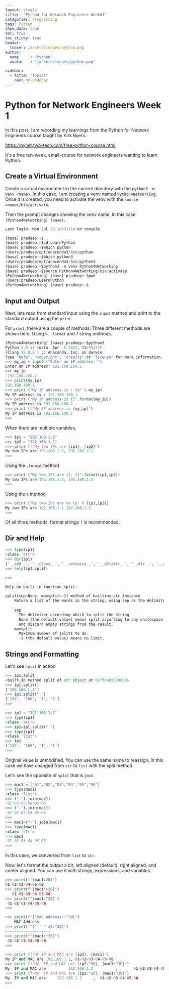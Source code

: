 ```yaml
---
layout: single
title:  "Python for Network Engineers Week#1"
categories: Programming
tags: Python
show_date: true
toc: true
toc_sticky: true
header:
  teaser: /assets/images/python.png
author:
  name     : "Python"
  avatar   : "/assets/images/python.png"

sidebar:
  - title: "Topics"
    nav: my-sidebar
---
```

# Python for Network Engineers Week 1

In this post, I am recording my learnings from the Python for Network Engineers course taught by Kirk Byers.

https://pynet.twb-tech.com/free-python-course.html

It's a free ten-week, email-course for network  engineers wanting to learn Python.

## Create a Virtual Environment

Create a virtual environment in the current directory with the `python3 -m venv <name>`. In this case, I am creating a venv named `Python4Networking`.
Once it is created, you need to activate the venv with the `source <name>/bin/activate`.

Then the prompt changes showing the venv name. In this case `(Python4Networking) (base)`.

```py
Last login: Mon Jul 22 16:31:14 on console

(base) pradeep:~$
(base) pradeep:~$cd LearnPython 
(base) pradeep:~$which python
/Users/pradeep/opt/anaconda3/bin/python
(base) pradeep:~$which python3
/Users/pradeep/opt/anaconda3/bin/python3
(base) pradeep:~$python3 -m venv Python4Networking
(base) pradeep:~$source Python4Networking/bin/activate
(Python4Networking) (base) pradeep:~$pwd
/Users/pradeep/LearnPython
(Python4Networking) (base) pradeep:~$
```

## Input and Output

Next, lets read from standard input using the `input` method and print to the standard output using the `print`.

For `print`, there are a couple of methods. Three different methods are shown here.
Using `%`, `.format` and `f` string methods.

```py
(Python4Networking) (base) pradeep:~$python3
Python 3.9.12 (main, Apr  5 2022, 01:53:17) 
[Clang 12.0.0 ] :: Anaconda, Inc. on darwin
Type "help", "copyright", "credits" or "license" for more information.
>>> my_ip = input ("Enter an IP address: ")
Enter an IP address: 192.168.100.1
>>> my_ip
'192.168.100.1'
>>> print(my_ip)
192.168.100.1
>>> print ("My IP address is : %s" % my_ip)
My IP address is : 192.168.100.1
>>> print ("My IP address is {}".format(my_ip))
My IP address is 192.168.100.1
>>> print (f"My IP address is {my_ip}")
My IP address is 192.168.100.1
>>> 
```

When there are multiple variables,

```py
>>> ip1 = "192.168.1.1"
>>> ip2 = "192.168.1.2"
>>> print (f"My two IPs are {ip1}, {ip2}")
My two IPs are 192.168.1.1, 192.168.1.2
>>> 
```

Using the `.format` method

```py
>>> print ("My two IPs are {}, {}".format(ip1,ip2))
My two IPs are 192.168.1.1, 192.168.1.2
>>> 
```

Using the `%` method

```py
>>> print ("My two IPs are %s %s" % (ip1,ip2))
My two IPs are 192.168.1.1 192.168.1.2
>>> 
```

Of all three methods, format strings `f` is recommended.

## Dir and Help

```py
>>> type(ip1)
<class 'str'>
>>> dir(ip1)
['__add__', '__class__', '__contains__', '__delattr__', '__dir__', '__doc__', '__eq__', '__format__', '__ge__', '__getattribute__', '__getitem__', '__getnewargs__', '__gt__', '__hash__', '__init__', '__init_subclass__', '__iter__', '__le__', '__len__', '__lt__', '__mod__', '__mul__', '__ne__', '__new__', '__reduce__', '__reduce_ex__', '__repr__', '__rmod__', '__rmul__', '__setattr__', '__sizeof__', '__str__', '__subclasshook__', 'capitalize', 'casefold', 'center', 'count', 'encode', 'endswith', 'expandtabs', 'find', 'format', 'format_map', 'index', 'isalnum', 'isalpha', 'isascii', 'isdecimal', 'isdigit', 'isidentifier', 'islower', 'isnumeric', 'isprintable', 'isspace', 'istitle', 'isupper', 'join', 'ljust', 'lower', 'lstrip', 'maketrans', 'partition', 'removeprefix', 'removesuffix', 'replace', 'rfind', 'rindex', 'rjust', 'rpartition', 'rsplit', 'rstrip', 'split', 'splitlines', 'startswith', 'strip', 'swapcase', 'title', 'translate', 'upper', 'zfill']
>>> help(ip1.split)

>>> 
```

```sh
Help on built-in function split:

split(sep=None, maxsplit=-1) method of builtins.str instance
    Return a list of the words in the string, using sep as the delimiter string.
    
    sep
      The delimiter according which to split the string.
      None (the default value) means split according to any whitespace,
      and discard empty strings from the result.
    maxsplit
      Maximum number of splits to do.
      -1 (the default value) means no limit.
```

## Strings and Formatting

Let's see `split` in action

```py
>>> ip1.split
<built-in method split of str object at 0x7fd4035398b0>
>>> ip1.split()
['192.168.1.1']
>>> ip1.split(".")
['192', '168', '1', '1']
>>> 
```

```py
>>> ip1 = "192.168.1.1"
>>> type(ip1)
<class 'str'>
>>> ip1=ip1.split(".")
>>> type(ip1)
<class 'list'>
>>> ip1
['192', '168', '1', '1']
>>> 
```

Original value is unmodified. You can use the same name to reassign. In this case we have changed from `str` to `list` with the split method.

Let's see the opposite of `split` that is `join`.

```py
>>> mac1 = ["01","02","03","04","05","06"]
>>> type(mac1)
<class 'list'>
>>> (":").join(mac1)
'01:02:03:04:05:06'
>>> ("-").join(mac1)
'01-02-03-04-05-06'
>>> 
>>> mac1=("-").join(mac1)
>>> type(mac1)
<class 'str'>
>>> mac1
'01-02-03-04-05-06'
>>> 
```

In this case, we converted from `list` to `str`.

Now, let's format the output a bit, left aligned (default), right aligned, and center aligned. You can use it with strings, expressions, and variables.

```py
>>> print(f"{mac1:20}")
01-02-03-04-05-06   
>>> print(f"{mac1:>20}")
   01-02-03-04-05-06
>>> print(f"{mac1:^20}")
 01-02-03-04-05-06  
>>> 
```

```py
>>> print(f"{'MAC Address':^20}")
    MAC Address     
>>> print(f"{'-' * 20:^20}")
--------------------
>>> print(f"{mac1:^20}")
 01-02-03-04-05-06  
>>> 
```

```py
>>> print (f"My IP and MAC are {ip2}, {mac1}")
My IP and MAC are 192.168.1.2, 01-02-03-04-05-06
>>> print (f"My  IP and MAC are {ip2:^30}, {mac1:^30}")
My  IP and MAC are          192.168.1.2          ,       01-02-03-04-05-06       
>>> print (f"My  IP and MAC are {ip2:^20}, {mac1:^20}")
My  IP and MAC are     192.168.1.2     ,  01-02-03-04-05-06  
>>> 
```

